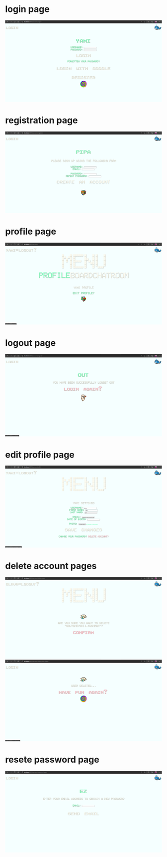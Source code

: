# login page
![PIPA](pipa(login).png)
# registration page
![PIPA](pipa(registration).png)
# profile page
![PIPA](pipa(profile).png)
# logout page
![PIPA](pipa(logout).png)
# edit profile page
![PIPA](pipa(edit).png)
# delete account pages
![PIPA](pipa(confirmation).png)
![PIPA](pipa(userdelete).png)
# resete password page
![PIPA](pipa(resetepassword).png)
